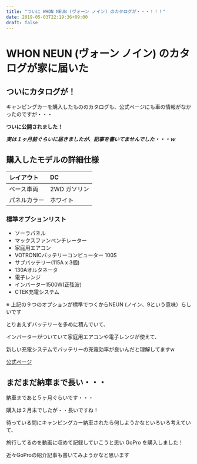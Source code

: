 ```yaml
---
title: "ついに WHON NEUN (ヴォーン ノイン) のカタログが・・・！！！"
date: 2019-05-03T22:19:36+09:00
draft: false
---
```


# WHON NEUN (ヴォーン ノイン) のカタログが家に届いた


## ついにカタログが！

キャンピングカーを購入したもののカタログも、公式ページにも車の情報がなかったのですが・・・

**ついに公開されました！**

***実は１ヶ月前ぐらいに届きましたが、記事を書いてませんでした・・・ｗ***

## 購入したモデルの詳細仕様

| レイアウト | DC |
| :--- | :--- |
| ベース車両 | 2WD ガソリン |
| パネルカラー | ホワイト |

### 標準オプションリスト

- ソーラパネル
- マックスファンベンチレーター
- 家庭用エアコン
- VOTRONICバッテリーコンピューター 100S
- サブバッテリー(115A x 3個)
- 130Aオルタネータ
- 電子レンジ
- インバーター1500W(正弦波)
- CTEK充電システム

※ 上記の９つのオプションが標準でつくからNEUN (ノイン、9という意味）らしいです

とりあえずバッテリーを多めに積んでいて、

インバーターがついていて家庭用エアコンや電子レンジが使えて、

新しい充電システムでバッテリーの充電効率が良いんだと理解してますw

[公式ページ](https://towa-motors.com/lineup/wohn_dc.html)

## まだまだ納車まで長い・・・

納車まであと５ヶ月ぐらいです・・・

購入は２月末でしたが・・長いですね！


待っている間にキャンピングカー納車されたら何しようかなといろいろ考えていて、

旅行してるのを動画に収めて記録していこうと思い GoPro を購入しました！

近々GoProの紹介記事も書いてみようかなと思います

